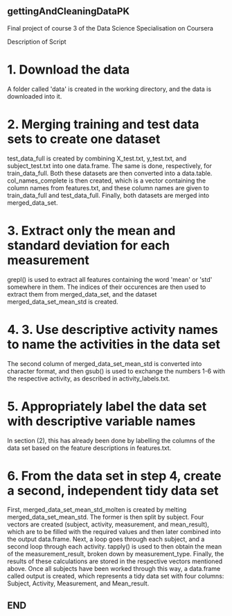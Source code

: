## gettingAndCleaningDataPK
Final project of course 3 of the Data Science Specialisation on Coursera

Description of Script

# 1. Download the data

A folder called 'data' is created in the working directory, and the data is downloaded into it.

# 2. Merging training and test data sets to create one dataset

test_data_full is created by combining X_test.txt, y_test.txt, and subject_test.txt into one data.frame. The same is done, respectively, for train_data_full. Both these datasets are then converted into a data.table. col_names_complete is then created, which is a vector containing the column names from features.txt, and these column names are given to train_data_full and test_data_full. Finally, both datasets are merged into merged_data_set.

# 3. Extract only the mean and standard deviation for each measurement

grepl() is used to extract all features containing the word 'mean' or 'std' somewhere in them. The indices of their occurences are then used to extract them from merged_data_set, and the dataset merged_data_set_mean_std is created.

# 4. 3. Use descriptive activity names to name the activities in the data set

The second column of merged_data_set_mean_std is converted into character format, and then gsub() is used to exchange the numbers 1-6 with the respective activity, as described in activity_labels.txt.

# 5. Appropriately label the data set with descriptive variable names

In section (2), this has already been done by labelling the columns of the data set based on the feature descriptions in features.txt.

# 6. From the data set in step 4, create a second, independent tidy data set

First, merged_data_set_mean_std_molten is created by melting merged_data_set_mean_std. The former is then split by subject. Four vectors are created (subject, activity, measurement, and mean_result), which are to be filled with the required values and then later combined into the output data.frame. Next, a loop goes through each subject, and a second loop through each activity. tapply() is used to then obtain the mean of the measurement_result, broken down by measurement_type. Finally, the results of these calculations are stored in the respective vectors mentioned above. Once all subjects have been worked through this way, a data.frame called output is created, which represents a tidy data set with four columns: Subject, Activity, Measurement, and Mean_result.

## END
